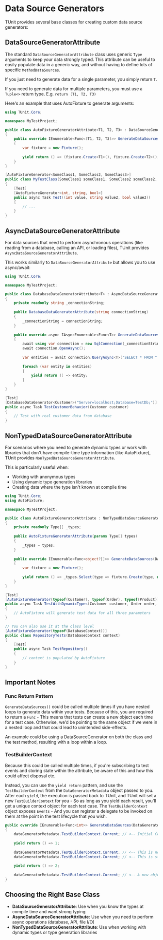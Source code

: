 # Data Source Generators

TUnit provides several base classes for creating custom data source generators:

## DataSourceGeneratorAttribute

The standard `DataSourceGeneratorAttribute` class uses generic `Type` arguments to keep your data strongly typed. This attribute can be useful to easily populate data in a generic way, and without having to define lots of specific `MethodDataSources`.

If you just need to generate data for a single parameter, you simply return `T`.

If you need to generate data for multiple parameters, you must use a `Tuple<>` return type. E.g. `return (T1, T2, T3)`

Here's an example that uses AutoFixture to generate arguments:

```csharp
using TUnit.Core;

namespace MyTestProject;

public class AutoFixtureGeneratorAttribute<T1, T2, T3> : DataSourceGeneratorAttribute<T1, T2, T3>
{
    public override IEnumerable<Func<(T1, T2, T3)>> GenerateDataSources(DataGeneratorMetadata dataGeneratorMetadata)
    {
        var fixture = new Fixture();
        
        yield return () => (fixture.Create<T1>(), fixture.Create<T2>(), fixture.Create<T3>());
    }
}

[AutoFixtureGenerator<SomeClass1, SomeClass2, SomeClass3>]
public class MyTestClass(SomeClass1 someClass1, SomeClass2 someClass2, SomeClass3 someClass3)
{
    [Test]
    [AutoFixtureGenerator<int, string, bool>]
    public async Task Test((int value, string value2, bool value3))
    {
        // ...
    }
}


```

## AsyncDataSourceGeneratorAttribute

For data sources that need to perform asynchronous operations (like reading from a database, calling an API, or loading files), TUnit provides `AsyncDataSourceGeneratorAttribute`.

This works similarly to `DataSourceGeneratorAttribute` but allows you to use async/await:

```csharp
using TUnit.Core;

namespace MyTestProject;

public class DatabaseDataGeneratorAttribute<T> : AsyncDataSourceGeneratorAttribute<T> where T : class
{
    private readonly string _connectionString;
    
    public DatabaseDataGeneratorAttribute(string connectionString)
    {
        _connectionString = connectionString;
    }
    
    public override async IAsyncEnumerable<Func<T>> GenerateDataSources(DataGeneratorMetadata dataGeneratorMetadata)
    {
        await using var connection = new SqlConnection(_connectionString);
        await connection.OpenAsync();
        
        var entities = await connection.QueryAsync<T>("SELECT * FROM " + typeof(T).Name);
        
        foreach (var entity in entities)
        {
            yield return () => entity;
        }
    }
}

[Test]
[DatabaseDataGenerator<Customer>("Server=localhost;Database=TestDb;")]
public async Task TestCustomerBehavior(Customer customer)
{
    // Test with real customer data from database
}
```

## NonTypedDataSourceGeneratorAttribute

For scenarios where you need to generate dynamic types or work with libraries that don't have compile-time type information (like AutoFixture), TUnit provides `NonTypedDataSourceGeneratorAttribute`.

This is particularly useful when:
- Working with anonymous types
- Using dynamic type generation libraries
- Creating data where the type isn't known at compile time

```csharp
using TUnit.Core;
using AutoFixture;

namespace MyTestProject;

public class AutoFixtureGeneratorAttribute : NonTypedDataSourceGeneratorAttribute
{
    private readonly Type[] _types;
    
    public AutoFixtureGeneratorAttribute(params Type[] types)
    {
        _types = types;
    }
    
    public override IEnumerable<Func<object?[]>> GenerateDataSources(DataGeneratorMetadata dataGeneratorMetadata)
    {
        var fixture = new Fixture();
        
        yield return () => _types.Select(type => fixture.Create(type, new SpecimenContext(fixture))).ToArray();
    }
}

[Test]
[AutoFixtureGenerator(typeof(Customer), typeof(Order), typeof(Product))]
public async Task TestWithDynamicTypes(Customer customer, Order order, Product product)
{
    // AutoFixture will generate test data for all three parameters
}

// You can also use it at the class level
[AutoFixtureGenerator(typeof(DatabaseContext))]
public class RepositoryTests(DatabaseContext context)
{
    [Test]
    public async Task TestRepository()
    {
        // context is populated by AutoFixture
    }
}
```

## Important Notes

### Func Return Pattern
`GenerateDataSources()` could be called multiple times if you have nested loops to generate data within your tests. Because of this, you are required to return a `Func` - This means that tests can create a new object each time for a test case. Otherwise, we'd be pointing to the same object if we were in a nested loop and that could lead to unintended side-effects.

An example could be using a DataSourceGenerator on both the class and the test method, resulting with a loop within a loop.

### TestBuilderContext
Because this could be called multiple times, if you're subscribing to test events and storing state within the attribute, be aware of this and how this could affect disposal etc.

Instead, you can use the `yield return` pattern, and use the `TestBuilderContext` from the `DataGeneratorMetadata` object passed to you.
After each `yield`, the execution is passed back to TUnit, and TUnit will set a new `TestBuilderContext` for you - So as long as you yield each result, you'll get a unique context object for each test case.
The `TestBuilderContext` object exposes `Events` - And you can register a delegate to be invoked on them at the point in the test lifecycle that you wish.

```csharp
public override IEnumerable<Func<int>> GenerateDataSources(DataGeneratorMetadata dataGeneratorMetadata)
{
    dataGeneratorMetadata.TestBuilderContext.Current; // <-- Initial Context for first test
    
    yield return () => 1;
    
    dataGeneratorMetadata.TestBuilderContext.Current; // <-- This is now a different context object, as we yielded
    dataGeneratorMetadata.TestBuilderContext.Current; // <-- This is still the same as above because it'll only change on a yield
    
    yield return () => 2;
    
    dataGeneratorMetadata.TestBuilderContext.Current; // <-- A new object again
}
```

## Choosing the Right Base Class

- **DataSourceGeneratorAttribute**: Use when you know the types at compile time and want strong typing
- **AsyncDataSourceGeneratorAttribute**: Use when you need to perform async operations (database, API, file I/O)
- **NonTypedDataSourceGeneratorAttribute**: Use when working with dynamic types or type generation libraries
